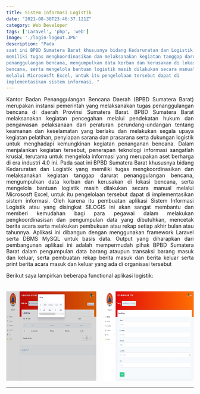 ```yaml
---
title: Sistem Informasi Logistik
date: "2021-08-30T23:46:37.121Z"
category: Web Developer
tags: ['Laravel', 'php', 'web']
image: './login-logout.JPG'
description: "Pada 
saat ini BPBD Sumatera Barat khususnya bidang Kedaruratan dan Logistik yang 
memiliki tugas mengkoordinasikan dan melaksanakan kegiatan tanggap darurat 
penanggulangan bencana, mengumpulkan data korban dan kerusakan di lokasi 
bencana, serta mengelola bantuan logistik masih dilakukan secara manual 
melalui Micrososft Excel, untuk itu pengelolaan tersebut dapat di 
implementasikan sistem informasi. "  
---
```


<p style="text-align:justify;">Kantor Badan Penanggulangan Bencana Daerah (BPBD Sumatera Barat)
merupakan instansi pemerintah yang melaksanakan tugas penanggulangan
bencana di daerah Provinsi Sumatera Barat. BPBD Sumatera Barat
melaksanakan kegiatan pencegahan melalui pendekatan hukum dan pengawasan
pelaksanaan dari peraturan perundang-undangan tentang keamanan dan
keselamatan yang berlaku dan melakukan segala upaya kegiatan pelatihan,
penyiapan sarana dan prasarana serta dukungan logistik untuk menghadapi
kemungkinan kegiatan penanganan bencana. Dalam menjalankan kegiatan
tersebut, penerapan teknologi informasi sangatlah krusial, terutama untuk
mengelola informasi yang merupakan aset berharga di era industri 4.0 ini. Pada
saat ini BPBD Sumatera Barat khususnya bidang Kedaruratan dan Logistik yang
memiliki tugas mengkoordinasikan dan melaksanakan kegiatan tanggap darurat
penanggulangan bencana, mengumpulkan data korban dan kerusakan di lokasi
bencana, serta mengelola bantuan logistik masih dilakukan secara manual
melalui Micrososft Excel, untuk itu pengelolaan tersebut dapat di
implementasikan sistem informasi. Oleh karena itu pembuatan aplikasi Sistem
Informasi Logistik atau yang disingkat SILOGIS ini akan sangat membantu dan
memberi kemudahan bagi para pegawai dalam melakukan pengkoordinasisan
dan pengumpulan data yang dibutuhkan, mencetak berita acara serta melakukan
pembukuan atau rekap setiap akhir bulan atau tahunnya. Aplikasi ini dibangun
dengan menggunakan framework Laravel serta DBMS MySQL untuk basis data.
Output yang diharapkan dari pembangunan aplikasi ini adalah mempermudah
pihak BPBD Sumatera Barat dalam pengumpulan data barang ataupun transaksi
barang masuk dan keluar, serta pembuatan rekap berita masuk dan berita keluar
serta print berita acara masuk dan keluar yang ada di organisasi tersebut </p>

Berikut saya lampirkan beberapa functional aplikasi logistik: 
<div style="max-width: 1000px; display:flex; flex-warp: warp; gap:20px; margin: 0 auto; padding-top: 20px">
<div style="flex:1">
<img src="detailba.JPG" style="width:460px;height:240px;">
</div>
<div style="flex:1">
<img src="TambahB.JPG" style="width:460px;height:240px;">
</div>
</div>

---